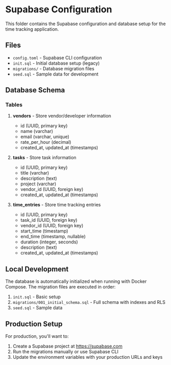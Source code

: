 # Supabase Configuration

This folder contains the Supabase configuration and database setup for the time tracking application.

## Files

- `config.toml` - Supabase CLI configuration
- `init.sql` - Initial database setup (legacy)
- `migrations/` - Database migration files
- `seed.sql` - Sample data for development

## Database Schema

### Tables

1. **vendors** - Store vendor/developer information
   - id (UUID, primary key)
   - name (varchar)
   - email (varchar, unique)
   - rate_per_hour (decimal)
   - created_at, updated_at (timestamps)

2. **tasks** - Store task information
   - id (UUID, primary key)
   - title (varchar)
   - description (text)
   - project (varchar)
   - vendor_id (UUID, foreign key)
   - created_at, updated_at (timestamps)

3. **time_entries** - Store time tracking entries
   - id (UUID, primary key)
   - task_id (UUID, foreign key)
   - vendor_id (UUID, foreign key)
   - start_time (timestamp)
   - end_time (timestamp, nullable)
   - duration (integer, seconds)
   - description (text)
   - created_at, updated_at (timestamps)

## Local Development

The database is automatically initialized when running with Docker Compose. The migration files are executed in order:

1. `init.sql` - Basic setup
2. `migrations/001_initial_schema.sql` - Full schema with indexes and RLS
3. `seed.sql` - Sample data

## Production Setup

For production, you'll want to:

1. Create a Supabase project at https://supabase.com
2. Run the migrations manually or use Supabase CLI
3. Update the environment variables with your production URLs and keys